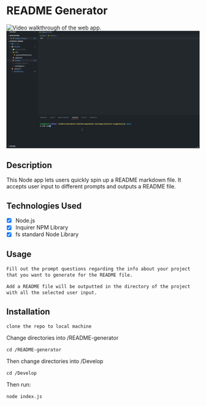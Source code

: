 # README Generator

![Video walkthrough of the web app.]()
![Video walkthrough of the web app.](./Develop/assets/images/README-generator.gif)

## Description

This Node app lets users quickly spin up a README markdown file. It accepts user input to different prompts and outputs a README file.

## Technologies Used

- [x] Node.js
- [x] Inquirer NPM Library
- [x] fs standard Node Library

## Usage

```
Fill out the prompt questions regarding the info about your project that you want to generate for the README file.
```

```
Add a README file will be outputted in the directory of the project with all the selected user input.
```

## Installation

```
clone the repo to local machine
```

Change directories into /README-generator

```
cd /README-generator
```

Then change directories into /Develop

```
cd /Develop
```

Then run:

```
node index.js
```
